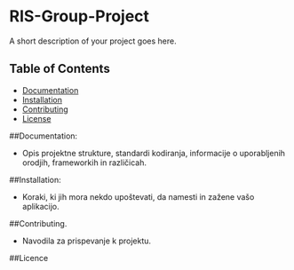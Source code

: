 # RIS-Group-Project
A short description of your project goes here. 

## Table of Contents
- [Documentation](##Documentation)
- [Installation](##Installation)
- [Contributing](#Contributing)
- [License](#License)	

##Documentation: 
- Opis projektne strukture, standardi kodiranja, informacije o uporabljenih orodjih, frameworkih in različicah. 

##Installation: 
- Koraki, ki jih mora nekdo upoštevati, da namesti in zažene vašo aplikacijo. 

##Contributing.
- Navodila za prispevanje k projektu.

##Licence